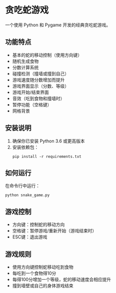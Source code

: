# 贪吃蛇游戏

一个使用 Python 和 Pygame 开发的经典贪吃蛇游戏。

## 功能特点

- 基本的蛇的移动控制（使用方向键）
- 随机生成食物
- 分数计算系统
- 碰撞检测（撞墙或撞到自己）
- 游戏速度随分数增加而提升
- 游戏界面显示（分数、等级）
- 游戏开始/结束界面
- 音效（吃到食物和撞墙时）
- 暂停功能（空格键）
- 网格背景

## 安装说明

1. 确保你已安装 Python 3.6 或更高版本
2. 安装依赖包：
   ```
   pip install -r requirements.txt
   ```

## 如何运行

在命令行中运行：
```
python snake_game.py
```

## 游戏控制

- 方向键：控制蛇的移动方向
- 空格键：暂停游戏/重新开始（游戏结束时）
- ESC键：退出游戏

## 游戏规则

- 使用方向键控制蛇移动吃到食物
- 每吃到一个食物得10分
- 每得100分增加一个等级，蛇的移动速度会相应提升
- 撞到墙壁或自己的身体游戏结束 